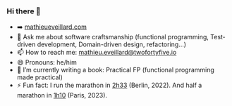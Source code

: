 ### Hi there 👋

<!--
**mathieueveillard/mathieueveillard** is a ✨ _special_ ✨ repository because its `README.md` (this file) appears on your GitHub profile.
-->

- ➡️ [mathieueveillard.com](http://www.mathieueveillard.com/)
- 💬 Ask me about software craftsmanship (functional programming, Test-driven development, Domain-driven design, refactoring…)
- 📫 How to reach me: [mathieu.eveillard@twofortyfive.io](mathieu.eveillard@twofortyfive.io)
- 😄 Pronouns: he/him
- 🔭 I’m currently writing a book: Practical FP (functional programming made practical)
- ⚡ Fun fact: I run the marathon in [2h33](https://berlin.r.mikatiming.com/2022/?content=detail&fpid=search&pid=search&idp=HCH3C0OH4BC2B&lang=EN_CAP&event=BML&lang=EN_CAP&search%5Bname%5D=eveillard&search%5Bfirstname%5D=mathieu&search_event=ALL) (Berlin, 2022). And half a marathon in [1h10](https://resultscui.active.com/participants/43182862) (Paris, 2023).
